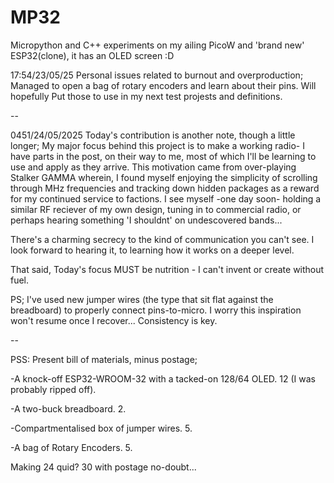 # MP32
Micropython and C++ experiments on my ailing PicoW and 'brand new' ESP32(clone), it has an OLED screen :D


17:54/23/05/25
Personal issues related to burnout and overproduction; Managed to open a bag of rotary encoders and learn about their pins.
Will hopefully Put those to use in my next test projests and definitions.

--

0451/24/05/2025
Today's contribution is another note, though a little longer;
My major focus behind this project is to make a working radio- I have parts in the post, on their way to me, most of which I'll be learning to use and apply as they arrive. This motivation came from over-playing Stalker GAMMA wherein, I found myself enjoying the simplicity of scrolling through MHz frequencies and tracking down hidden packages as a reward for my continued service to factions. I see myself -one day soon- holding a similar RF reciever of my own design, tuning in to commercial radio, or perhaps hearing something 'I shouldnt' on undescovered bands...

There's a charming secrecy to the kind of communication you can't see.
I look forward to hearing it, to learning how it works on a deeper level.

That said, Today's focus MUST be nutrition - I can't invent or create without fuel.

PS; I've used new jumper wires (the type that sit flat against the breadboard) to properly connect pins-to-micro. I worry this inspiration won't resume once I recover... Consistency is key.

--

PSS: Present bill of materials, minus postage;

-A knock-off ESP32-WROOM-32 with a tacked-on 128/64 OLED.
12 (I was probably ripped off).

-A two-buck breadboard.
2.

-Compartmentalised box of jumper wires.
5.

-A bag of Rotary Encoders.
5.

Making 24 quid?
30 with postage no-doubt...
